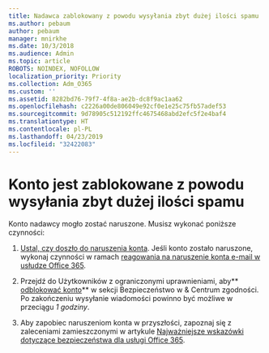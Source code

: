 ```yaml
---
title: Nadawca zablokowany z powodu wysyłania zbyt dużej ilości spamu
ms.author: pebaum
author: pebaum
manager: mnirkhe
ms.date: 10/3/2018
ms.audience: Admin
ms.topic: article
ROBOTS: NOINDEX, NOFOLLOW
localization_priority: Priority
ms.collection: Adm_O365
ms.custom: ''
ms.assetid: 8282bd76-79f7-4f8a-ae2b-dc8f9ac1aa62
ms.openlocfilehash: c2226a00de806049e92cf0e1e25c75fb57adef53
ms.sourcegitcommit: 9d78905c512192ffc4675468abd2efc5f2e4baf4
ms.translationtype: HT
ms.contentlocale: pl-PL
ms.lasthandoff: 04/23/2019
ms.locfileid: "32422083"
---
```

# <a name="account-is-blocked-for-sending-too-much-spam"></a>Konto jest zablokowane z powodu wysyłania zbyt dużej ilości spamu

Konto nadawcy mogło zostać naruszone. Musisz wykonać poniższe czynności:
  
1. [Ustal, czy doszło do naruszenia konta](https://support.microsoft.com/help/2551603/how-to-determine-whether-your-office-365-account-has-been-compromised). Jeśli konto zostało naruszone, wykonaj czynności w ramach [reagowania na naruszenie konta e-mail w usłudze Office 365](https://docs.microsoft.com/office365/securitycompliance/responding-to-a-compromised-email-account).
    
2. Przejdź do Użytkowników z ograniczonymi uprawnieniami, aby** [odblokować konto](https://protection.office.com/?hash=/restrictedusers)** w sekcji Bezpieczeństwo w &amp; Centrum zgodności. Po zakończeniu wysyłanie wiadomości powinno być możliwe w przeciągu *1 godziny*. 
    
3. Aby zapobiec naruszeniom konta w przyszłości, zapoznaj się z zaleceniami zamieszczonymi w artykule [Najważniejsze wskazówki dotyczące bezpieczeństwa dla usługi Office 365](https://support.office.com/article/9295e396-e53d-49b9-ae9b-0b5828cdedc3.aspx).
  

